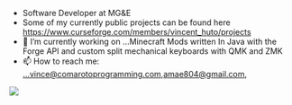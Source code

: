 - Software Developer at MG&E
- Some of my currently public projects can be found here https://www.curseforge.com/members/vincent_huto/projects
- 🔭 I’m currently working on ...Minecraft Mods written In Java with the Forge API and custom split mechanical keyboards with QMK and ZMK
- 📫 How to reach me: ...vince@comarotoprogramming.com,amae804@gmail.com, <link src = "https://comarotoprogramming.com/">
<img src ="https://github-readme-stats.vercel.app/api?username=VincentHuto&&show_icon=true&title_color=CF8A00&icon_color=bb2acf&text_color=daf7dc&bg_color=151515">

